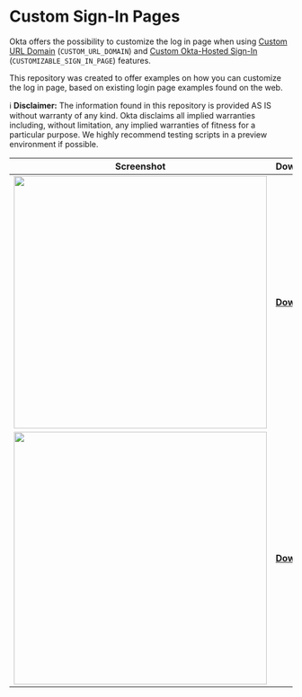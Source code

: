 # Custom Sign-In Pages
Okta offers the possibility to customize the log in page when using [Custom URL Domain](https://help.okta.com/en/prod/Content/Topics/Settings/custom-url-domain.htm?cshid=ext_custom_url_domain) (`CUSTOM_URL_DOMAIN`) and [Custom Okta-Hosted Sign-In](https://help.okta.com/en/prod/Content/Topics/Settings/custom-okta-hosted-sign-in-page.htm) (`CUSTOMIZABLE_SIGN_IN_PAGE`) features.

This repository was created to offer examples on how you can customize the log in page, based on existing login page examples found on the web.

:information_source: **Disclaimer:** The information found in this repository is provided AS IS without warranty of any kind. Okta disclaims all implied warranties including, without limitation, any implied warranties of fitness for a particular purpose. We highly recommend testing scripts in a preview environment if possible.

| Screenshot | Download | License | Source |
|------------|----------|---------|--------|
| <img src="https://github.com/dragosgaftoneanu-okta/custom-sign-in-pages/blob/master/colorlib-login-form/screenshot.png?raw=true" width="450" /> | **[Download](https://github.com/dragosgaftoneanu-okta/custom-sign-in-pages/tree/master/colorlib-login-form)** | [CC BY 3.0](https://creativecommons.org/licenses/by/3.0/) | [Source](https://colorlib.com/wp/template/login-form-v1/)
| <img src="https://github.com/dragosgaftoneanu-okta/custom-sign-in-pages/blob/master/colorlib-login-form-2/screenshot.png?raw=true" width="450" /> | **[Download](https://github.com/dragosgaftoneanu-okta/custom-sign-in-pages/tree/master/colorlib-login-form-2)** | [CC BY 3.0](https://creativecommons.org/licenses/by/3.0/) | [Source](https://colorlib.com/wp/template/login-form-v4/)